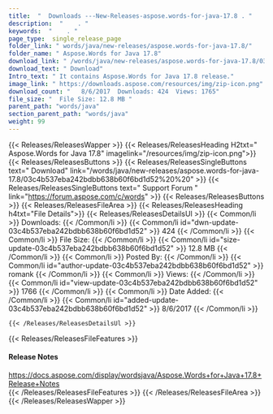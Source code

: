 ```yaml
---
title:  "  Downloads ---New-Releases-aspose.words-for-java-17.8 . " 
description:  "    . " 
keywords:  "    . " 
page_type:  single_release_page
folder_link: " words/java/new-releases/aspose.words-for-java-17.8/"
folder_name: " Aspose.Words for Java 17.8"
download_link: " /words/java/new-releases/aspose.words-for-java-17.8/03c4b537eba242bdbb638b60f6bd1d52"
download_text: " Download"
Intro_text: " It contains Aspose.Words for Java 17.8 release."
image_link: " https://downloads.aspose.com/resources/img/zip-icon.png"
download_count: "   8/6/2017  Downloads: 424  Views: 1765"
file_size: "  File Size: 12.8 MB "
parent_path: "words/java"
section_parent_path: "words/java"
weight: 99 
---
```


{{< Releases/ReleasesWapper >}}
  {{< Releases/ReleasesHeading H2txt=" Aspose.Words for Java 17.8" imagelink="/resources/img/zip-icon.png">}}
  {{< Releases/ReleasesButtons >}}
    {{< Releases/ReleasesSingleButtons text=" Download" link="/words/java/new-releases/aspose.words-for-java-17.8/03c4b537eba242bdbb638b60f6bd1d52%20%20" >}}
    {{< Releases/ReleasesSingleButtons text=" Support Forum " link="https://forum.aspose.com/c/words" >}}
  {{< Releases/ReleasesButtons >}}
  {{< Releases/ReleasesFileArea >}}
    {{< Releases/ReleasesHeading h4txt="File Details">}}
    {{< Releases/ReleasesDetailsUl >}}
            {{< Common/li  >}} Downloads: {{< /Common/li >}} 
      {{< Common/li id="dwn-update-03c4b537eba242bdbb638b60f6bd1d52" >}} 424 {{< /Common/li >}} 
      {{< Common/li  >}} File Size: {{< /Common/li >}} 
      {{< Common/li id="size-update-03c4b537eba242bdbb638b60f6bd1d52" >}} 12.8 MB {{< /Common/li >}} 
      {{< Common/li  >}} Posted By: {{< /Common/li >}} 
      {{< Common/li id="author-update-03c4b537eba242bdbb638b60f6bd1d52" >}} romank {{< /Common/li >}} 
      {{< Common/li  >}} Views: {{< /Common/li >}} 
      {{< Common/li id="view-update-03c4b537eba242bdbb638b60f6bd1d52" >}} 1766 {{< /Common/li >}} 
      {{< Common/li  >}} Date Added: {{< /Common/li >}} 
      {{< Common/li id="added-update-03c4b537eba242bdbb638b60f6bd1d52" >}} 8/6/2017 {{< /Common/li >}} 

    {{< /Releases/ReleasesDetailsUl >}}

  {{< Releases/ReleasesFileFeatures >}}
      <h4>Release Notes</h4><div><a href="https://docs.aspose.com/display/wordsjava/Aspose.Words+for+Java+17.8+Release+Notes">https://docs.aspose.com/display/wordsjava/Aspose.Words+for+Java+17.8+Release+Notes</a></div>
  {{< /Releases/ReleasesFileFeatures >}}
 {{< /Releases/ReleasesFileArea >}}
{{< /Releases/ReleasesWapper >}}


